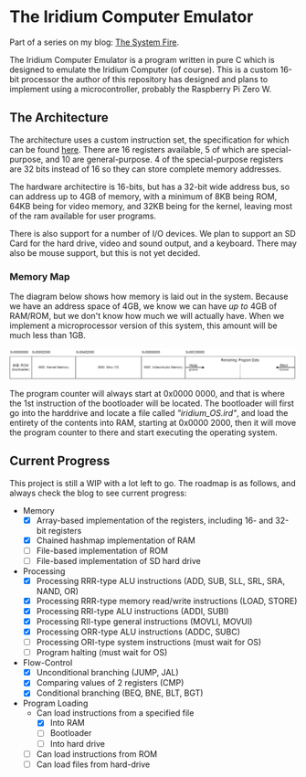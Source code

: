 # The Iridium Computer Emulator

Part of a series on my blog: [The System Fire](https://www.thesystemfire.com/).

The Iridium Computer Emulator is a program written in pure C which is designed to emulate the Iridium Computer (of course). This is a custom 16-bit processor the author of this repository has designed and plans to implement using a microcontroller, probably the Raspberry Pi Zero W.


## The Architecture

The architecture uses a custom instruction set, the specification for which can be found [here](https://github.com/DominicThorpe/iridium_assembler). There are 16 registers available, 5 of which are special-purpose, and 10 are general-purpose. 4 of the special-purpose registers are 32 bits instead of 16 so they can store complete memory addresses.

The hardware architectire is 16-bits, but has a 32-bit wide address bus, so can address up to 4GB of memory, with a minimum of 8KB being ROM, 64KB being for video memory, and 32KB being for the kernel, leaving most of the ram available for user programs.

There is also support for a number of I/O devices. We plan to support an SD Card for the hard drive, video and sound output, and a keyboard. There may also be mouse support, but this is not yet decided.


### Memory Map

The diagram below shows how memory is laid out in the system. Because we have an address space of 4GB, we know we can have *up to* 4GB of RAM/ROM, but we don't know how much we will actually have. When we implement a microprocessor version of this system, this amount will be much less than 1GB.

![Diagram of memory](assets/memory_map.png)

The program counter will always start at 0x0000 0000, and that is where the 1st instruction of the bootloader will be located. The bootloader will first go into the harddrive and locate a file called *"iridium_OS.ird"*, and load the entirety of the contents into RAM, starting at 0x0000 2000, then it will move the program counter to there and start executing the operating system.


## Current Progress

This project is still a WIP with a lot left to go. The roadmap is as follows, and always check the blog to see current progress:
  - Memory
    - [x] Array-based implementation of the registers, including 16- and 32-bit registers  
    - [x] Chained hashmap implementation of RAM
    - [ ] File-based implementation of ROM
    - [ ] File-based implementation of SD hard drive

  - Processing
    - [x] Processing RRR-type ALU instructions (ADD, SUB, SLL, SRL, SRA, NAND, OR)
    - [x] Processing RRR-type memory read/write instructions (LOAD, STORE)
    - [x] Processing RRI-type ALU instructions (ADDI, SUBI)
    - [x] Processing RII-type general instructions (MOVLI, MOVUI)
    - [x] Processing ORR-type ALU instructions (ADDC, SUBC)
    - [ ] Processing ORI-type system instructions (must wait for OS)
    - [ ] Program halting (must wait for OS)

  - Flow-Control
    - [x] Unconditional branching (JUMP, JAL)
    - [x] Comparing values of 2 registers (CMP)
    - [x] Conditional branching (BEQ, BNE, BLT, BGT)

  - Program Loading
    - Can load instructions from a specified file
      - [x] Into RAM
      - [ ] Bootloader
      - [ ] Into hard drive
    - [ ] Can load instructions from ROM
    - [ ] Can load files from hard-drive
